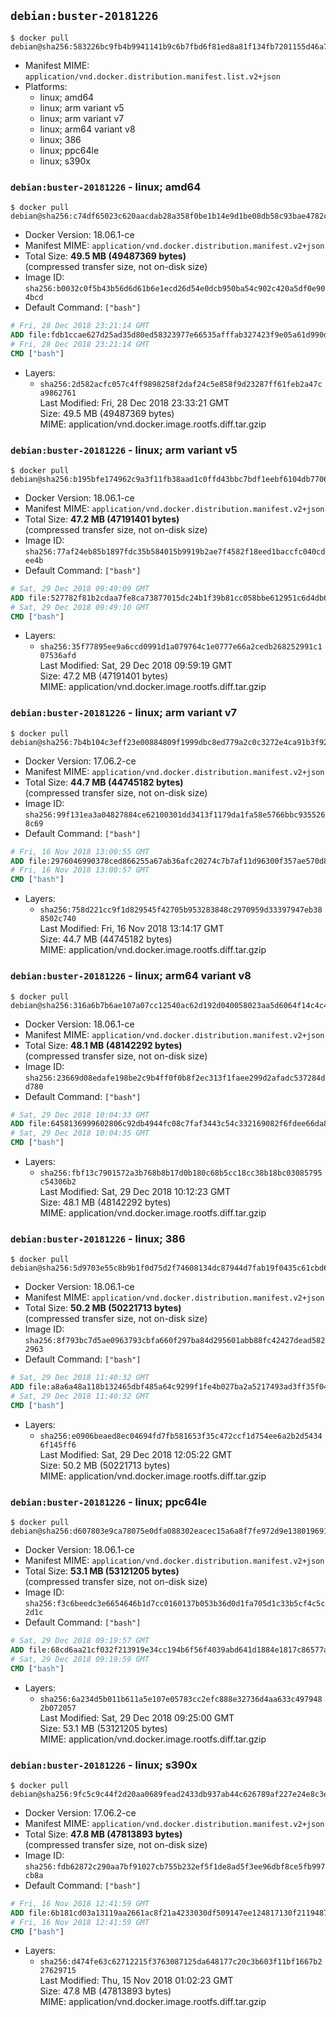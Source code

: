 ## `debian:buster-20181226`

```console
$ docker pull debian@sha256:583226bc9fb4b9941141b9c6b7fbd6f81ed8a81f134fb7201155d46a74bbd77f
```

-	Manifest MIME: `application/vnd.docker.distribution.manifest.list.v2+json`
-	Platforms:
	-	linux; amd64
	-	linux; arm variant v5
	-	linux; arm variant v7
	-	linux; arm64 variant v8
	-	linux; 386
	-	linux; ppc64le
	-	linux; s390x

### `debian:buster-20181226` - linux; amd64

```console
$ docker pull debian@sha256:c74df65023c620aacdab28a358f0be1b14e9d1be08db58c93bae4782c51aa24e
```

-	Docker Version: 18.06.1-ce
-	Manifest MIME: `application/vnd.docker.distribution.manifest.v2+json`
-	Total Size: **49.5 MB (49487369 bytes)**  
	(compressed transfer size, not on-disk size)
-	Image ID: `sha256:b0032c0f5b43b56d6d61b6e1ecd26d54e0dcb950ba54c902c420a5df0e904bcd`
-	Default Command: `["bash"]`

```dockerfile
# Fri, 28 Dec 2018 23:21:14 GMT
ADD file:fdb1ccae627d25ad35d80ed58323977e66535afffab327423f9e05a61d990d55 in / 
# Fri, 28 Dec 2018 23:21:14 GMT
CMD ["bash"]
```

-	Layers:
	-	`sha256:2d582acfc057c4ff9898258f2daf24c5e858f9d23287ff61feb2a47ca9862761`  
		Last Modified: Fri, 28 Dec 2018 23:33:21 GMT  
		Size: 49.5 MB (49487369 bytes)  
		MIME: application/vnd.docker.image.rootfs.diff.tar.gzip

### `debian:buster-20181226` - linux; arm variant v5

```console
$ docker pull debian@sha256:b195bfe174962c9a3f11fb38aad1c0ffd43bbc7bdf1eebf6104db77062259c98
```

-	Docker Version: 18.06.1-ce
-	Manifest MIME: `application/vnd.docker.distribution.manifest.v2+json`
-	Total Size: **47.2 MB (47191401 bytes)**  
	(compressed transfer size, not on-disk size)
-	Image ID: `sha256:77af24eb85b1897fdc35b584015b9919b2ae7f4582f18eed1baccfc040cdee4b`
-	Default Command: `["bash"]`

```dockerfile
# Sat, 29 Dec 2018 09:49:09 GMT
ADD file:527782f81b2cdaa7fe8ca73877015dc24b1f39b81cc058bbe612951c6d4db6b9 in / 
# Sat, 29 Dec 2018 09:49:10 GMT
CMD ["bash"]
```

-	Layers:
	-	`sha256:35f77895ee9a6ccd0991d1a079764c1e0777e66a2cedb268252991c107536afd`  
		Last Modified: Sat, 29 Dec 2018 09:59:19 GMT  
		Size: 47.2 MB (47191401 bytes)  
		MIME: application/vnd.docker.image.rootfs.diff.tar.gzip

### `debian:buster-20181226` - linux; arm variant v7

```console
$ docker pull debian@sha256:7b4b104c3eff23e00884809f1999dbc8ed779a2c0c3272e4ca91b3f92d47d6a3
```

-	Docker Version: 17.06.2-ce
-	Manifest MIME: `application/vnd.docker.distribution.manifest.v2+json`
-	Total Size: **44.7 MB (44745182 bytes)**  
	(compressed transfer size, not on-disk size)
-	Image ID: `sha256:99f131ea3a04827884ce62100301dd3413f1179da1fa58e5766bbc9355268c69`
-	Default Command: `["bash"]`

```dockerfile
# Fri, 16 Nov 2018 13:00:55 GMT
ADD file:2976046990378ced866255a67ab36afc20274c7b7af11d96300f357ae570d877 in / 
# Fri, 16 Nov 2018 13:00:57 GMT
CMD ["bash"]
```

-	Layers:
	-	`sha256:758d221cc9f1d829545f42705b953283848c2970959d33397947eb388502c740`  
		Last Modified: Fri, 16 Nov 2018 13:14:17 GMT  
		Size: 44.7 MB (44745182 bytes)  
		MIME: application/vnd.docker.image.rootfs.diff.tar.gzip

### `debian:buster-20181226` - linux; arm64 variant v8

```console
$ docker pull debian@sha256:316a6b7b6ae107a07cc12540ac62d192d040058023aa5d6064f14c4c4a669db4
```

-	Docker Version: 18.06.1-ce
-	Manifest MIME: `application/vnd.docker.distribution.manifest.v2+json`
-	Total Size: **48.1 MB (48142292 bytes)**  
	(compressed transfer size, not on-disk size)
-	Image ID: `sha256:23669d08edafe198be2c9b4ff0f0b8f2ec313f1faee299d2afadc537284dd780`
-	Default Command: `["bash"]`

```dockerfile
# Sat, 29 Dec 2018 10:04:33 GMT
ADD file:6458136999602806c92db4944fc08c7faf3443c54c332169082f6fdee66da894 in / 
# Sat, 29 Dec 2018 10:04:35 GMT
CMD ["bash"]
```

-	Layers:
	-	`sha256:fbf13c7901572a3b768b8b17d0b180c68b5cc18cc38b18bc03085795c54306b2`  
		Last Modified: Sat, 29 Dec 2018 10:12:23 GMT  
		Size: 48.1 MB (48142292 bytes)  
		MIME: application/vnd.docker.image.rootfs.diff.tar.gzip

### `debian:buster-20181226` - linux; 386

```console
$ docker pull debian@sha256:5d9703e55c8b9b1f0d75d2f74608134dc87944d7fab19f0435c61cbd646fcfc1
```

-	Docker Version: 18.06.1-ce
-	Manifest MIME: `application/vnd.docker.distribution.manifest.v2+json`
-	Total Size: **50.2 MB (50221713 bytes)**  
	(compressed transfer size, not on-disk size)
-	Image ID: `sha256:8f793bc7d5ae0963793cbfa660f297ba84d295601abb88fc42427dead5822963`
-	Default Command: `["bash"]`

```dockerfile
# Sat, 29 Dec 2018 11:40:32 GMT
ADD file:a8a6a48a118b132465dbf485a64c9299f1fe4b027ba2a5217493ad3ff35f04ce in / 
# Sat, 29 Dec 2018 11:40:32 GMT
CMD ["bash"]
```

-	Layers:
	-	`sha256:e0906beaed8ec04694fd7fb581653f35c472ccf1d754ee6a2b2d54346f145ff6`  
		Last Modified: Sat, 29 Dec 2018 12:05:22 GMT  
		Size: 50.2 MB (50221713 bytes)  
		MIME: application/vnd.docker.image.rootfs.diff.tar.gzip

### `debian:buster-20181226` - linux; ppc64le

```console
$ docker pull debian@sha256:d607803e9ca78075e0dfa088302eacec15a6a8f7fe972d9e1380196915803dad
```

-	Docker Version: 18.06.1-ce
-	Manifest MIME: `application/vnd.docker.distribution.manifest.v2+json`
-	Total Size: **53.1 MB (53121205 bytes)**  
	(compressed transfer size, not on-disk size)
-	Image ID: `sha256:f3c6beedc3e6654646b1d7cc0160137b053b36d0d1fa705d1c33b5cf4c5c2d1c`
-	Default Command: `["bash"]`

```dockerfile
# Sat, 29 Dec 2018 09:19:57 GMT
ADD file:68cd6aa21cf032f213919e34cc194b6f56f4039abd641d1884e1817c86577aa5 in / 
# Sat, 29 Dec 2018 09:19:59 GMT
CMD ["bash"]
```

-	Layers:
	-	`sha256:6a234d5b011b611a5e107e05783cc2efc888e32736d4aa633c4979482b072057`  
		Last Modified: Sat, 29 Dec 2018 09:25:00 GMT  
		Size: 53.1 MB (53121205 bytes)  
		MIME: application/vnd.docker.image.rootfs.diff.tar.gzip

### `debian:buster-20181226` - linux; s390x

```console
$ docker pull debian@sha256:9fc5c9c44f2d20aa0689fead2433db937ab44c626789af227e24e8c3ece33485
```

-	Docker Version: 17.06.2-ce
-	Manifest MIME: `application/vnd.docker.distribution.manifest.v2+json`
-	Total Size: **47.8 MB (47813893 bytes)**  
	(compressed transfer size, not on-disk size)
-	Image ID: `sha256:fdb62872c290aa7bf91027cb755b232ef5f1de8ad5f3ee96dbf8ce5fb997cb8a`
-	Default Command: `["bash"]`

```dockerfile
# Fri, 16 Nov 2018 12:41:59 GMT
ADD file:6b181cd03a13119aa2661ac8f21a4233030df509147ee124817130f21194874b in / 
# Fri, 16 Nov 2018 12:41:59 GMT
CMD ["bash"]
```

-	Layers:
	-	`sha256:d474fe63c62712215f3763087125da648177c20c3b603f11bf1667b227629715`  
		Last Modified: Thu, 15 Nov 2018 01:02:23 GMT  
		Size: 47.8 MB (47813893 bytes)  
		MIME: application/vnd.docker.image.rootfs.diff.tar.gzip
